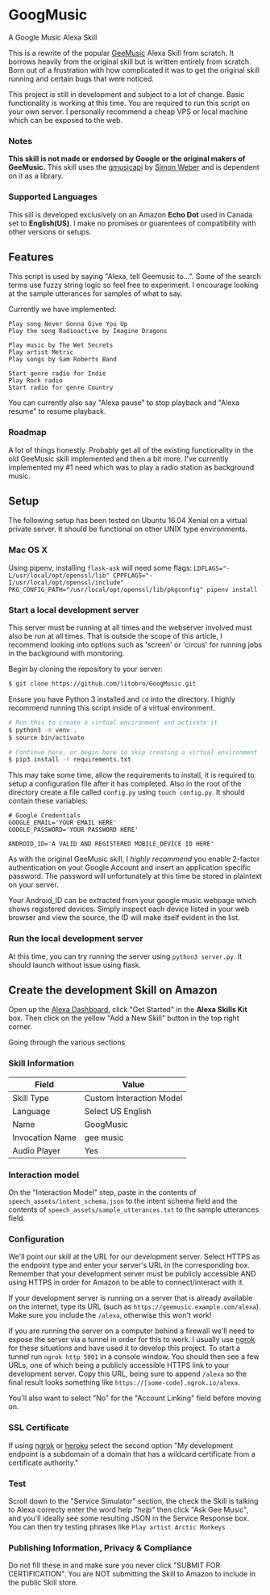 # GoogMusic
A Google Music Alexa Skill

This is a rewrite of the popular [GeeMusic](https://github.com/stevenleeg/geemusic) Alexa Skill from scratch. It borrows heavily from the original skill but is written entirely from scratch. Born out of a frustration with how complicated it was to get the original skill running and certain bugs that were noticed.

This project is still in development and subject to a lot of change. Basic functionality is working at this time. You are required to run this script on your own server. I personally recommend a cheap VPS or local machine which can be exposed to the web. 

### Notes
**This skill is not made or endorsed by Google or the original makers of GeeMusic.** This skill uses the [gmusicapi](https://github.com/simon-weber/gmusicapi) by [Simon Weber](https://simon.codes) and is dependent on it as a library.

### Supported Languages
This sill is developed exclusively on an Amazon **Echo Dot** used in Canada set to **English(US)**. I make no promises or guarentees of compatibility with other versions or setups. 

## Features
This script is used by saying "Alexa, tell Geemusic to...". Some of the search terms use fuzzy string logic so feel free to experiment. I encourage looking at the sample utterances for samples of what to say.

Currently we have implemented:
```
Play song Never Gonna Give You Up
Play the song Radioactive by Imagine Dragons

Play music by The Wet Secrets
Play artist Metric
Play songs by Sam Roberts Band

Start genre radio for Indie
Play Rock radio
Start radio for genre Country
```

You can currently also say "Alexa pause" to stop playback and "Alexa resume" to resume playback.

### Roadmap
A lot of things honestly. Probably get all of the existing functionality in the old GeeMusic skill implemented and then a bit more. I've currently implemented my #1 need which was to play a radio station as background music.

## Setup
The following setup has been tested on Ubuntu 16.04 Xenial on a virtual private server. It should be functional on other UNIX type environments. 

### Mac OS X

Using pipenv, installing `flask-ask` will need some flags:
`LDFLAGS="-L/usr/local/opt/openssl/lib" CPPFLAGS="-I/usr/local/opt/openssl/include" PKG_CONFIG_PATH="/usr/local/opt/openssl/lib/pkgconfig" pipenv install`


### Start a local development server
This server must be running at all times and the webserver involved must also be run at all times. That is outside the scope of this article, I recommend looking into options such as 'screen' or 'circus' for running jobs in the background with monitoring.

Begin by cloning the repository to your server:

```bash
$ git clone https://github.com/litobro/GoogMusic.git
```

Ensure you have Python 3 installed and `cd` into the directory. I highly recommend running this script inside of a virtual environment. 

```bash
# Run this to create a virtual environment and activate it
$ python3 -m venv .
$ source bin/activate

# Continue here, or begin here to skip creating a virtual environment
$ pip3 install -r requirements.txt
```

This may take some time, allow the requirements to install, it is required to setup a configuration file after it has completed. Also in the root of the directory create a file called `config.py` using `touch config.py`. It should contain these variables:

```
# Google Credentials
GOOGLE_EMAIL='YOUR EMAIL HERE'
GOOGLE_PASSWORD='YOUR PASSWORD HERE'

ANDROID_ID='A VALID AND REGISTERED MOBILE_DEVICE ID HERE'
```

As with the original GeeMusic skill, I *highly recommend* you enable 2-factor authentication on your Google Account and insert an application specific password. The password will unfortunately at this time be stored in plaintext on your server. 

Your Android_ID can be extracted from your google music webpage which shows registered devices. Simply inspect each device listed in your web browser and view the source, the ID will make itself evident in the list. 

### Run the local development server
At this time, you can try running the server using `python3 server.py`. It should launch without issue using flask. 

## Create the development Skill on Amazon

Open up the [Alexa Dashboard](https://developer.amazon.com/edw/home.html), click "Get Started" in the **Alexa Skills Kit** box. Then click on the yellow "Add a New Skill" button in the top right corner.

Going through the various sections

### Skill Information

| Field | Value |
| ----- | ----- |
| Skill Type | Custom Interaction Model |
| Language | Select US English |
| Name | GoogMusic |
| Invocation Name | gee music |
| Audio Player | Yes |

### Interaction model

On the "Interaction Model" step, paste in the contents of `speech_assets/intent_schema.json` to the intent schema field and the contents of `speech_assets/sample_utterances.txt` to the sample utterances field.

### Configuration

We'll point our skill at the URL for our development server. Select HTTPS as the endpoint type and enter your server's URL in the corresponding box. Remember that your development server must be publicly accessible AND using HTTPS in order for Amazon to be able to connect/interact with it.

If your development server is running on a server that is already available on the internet, type its URL (such as `https://geemusic.example.com/alexa`). Make sure you include the `/alexa`, otherwise this won't work!

If you are running the server on a computer behind a firewall we'll need to expose the server via a tunnel in order for this to work. I usually use [ngrok](https://ngrok.com/) for these situations and have used it to develop this project. To start a tunnel run `ngrok http 5001` in a console window. You should then see a few URLs, one of which being a publicly accessible HTTPS link to your development server. Copy this URL, being sure to append `/alexa` so the final result looks something like `https://[some-code].ngrok.io/alexa`. 

You'll also want to select "No" for the "Account Linking" field before moving on.

### SSL Certificate

If using [ngrok](https://ngrok.com/) or [heroku](https://heroku.com) select the second option "My development endpoint is a subdomain of a domain that has a wildcard certificate from a certificate authority."

### Test

Scroll down to the "Service Simulator" section, the check the Skill is talking to Alexa correcty enter the word help  _"help"_ then click "Ask Gee Music", and you'll ideally see some resulting JSON in the Service Response box. You can then try testing phrases like `Play artist Arctic Monkeys`

### Publishing Information, Privacy & Compliance

Do not fill these in and make sure you never click "SUBMIT FOR CERTIFICATION". You are NOT submitting the Skill to Amazon to include in the public Skill store.  
